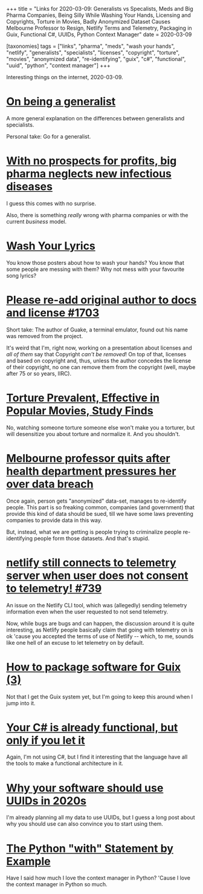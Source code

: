 +++
title = "Links for 2020-03-09: Generalists vs Specalists, Meds and Big Pharma Companies, Being Silly While Washing Your Hands, Licensing and Copyrights, Torture in Movies, Badly Anonymized Dataset Causes Melbourne Professor to Resign, Netlify Terms and Telemetry, Packaging in Guix, Functional C#, UUIDs, Python Context Manager"
date = 2020-03-09

[taxonomies]
tags = ["links", "pharma", "meds", "wash your hands", "netlify", "generalists", "specialists", "licenses", "copyright", "torture", "movies", "anonymized data", "re-identifying", "guix", "c#", "functional", "uuid", "python", "context manager"]
+++

Interesting things on the internet, 2020-03-09.

<!-- more -->

# [On being a generalist](https://flaviocopes.com/generalist/)

A more general explanation on the differences between generalists and
specialists. 

Personal take: Go for a generalist.

# [With no prospects for profits, big pharma neglects new infectious diseases](https://www.swissinfo.ch/eng/covid-19_with-no-prospects-for-profits--big-pharma-turns-back-on-new-infectious-diseases/45598436)

I guess this comes with no surprise.

Also, there is something _really_ wrong with pharma companies or with the
current _business_ model.

# [Wash Your Lyrics](https://washyourlyrics.com/)

You know those posters about how to wash your hands? You know that some people
are messing with them? Why not mess with your favourite song lyrics?

# [Please re-add original author to docs and license #1703](https://github.com/Guake/guake/issues/1703)

Short take: The author of Guake, a terminal emulator, found out his name was
removed from the project.

It's weird that I'm, right now, working on a presentation about licenses and
_all of them_ say that Copyright _can't be removed_! On top of that, licenses
and based on copyright and, thus, unless the author concedes the license of
their copyright, no one can remove them from the copyright (well, maybe after
75 or so years, IIRC).

# [Torture Prevalent, Effective in Popular Movies, Study Finds](https://www.ua.edu/news/2020/01/torture-prevalent-effective-in-popular-movies-study-finds/)

No, watching someone torture someone else won't make you a torturer, but will
desensitize you about torture and normalize it. And you shouldn't.

# [Melbourne professor quits after health department pressures her over data breach](https://www.theguardian.com/australia-news/2020/mar/08/melbourne-professor-quits-after-health-department-pressures-her-over-data-breach)

Once again, person gets "anonymized" data-set, manages to re-identify people.
This part is so freaking common, companies (and government) that provide this
kind of data should be sued, till we have some laws preventing companies to
provide data in this way.

But, instead, what we are getting is people trying to criminalize people
re-identifying people form those datasets. And that's stupid.

# [netlify still connects to telemetry server when user does not consent to telemetry! #739](https://github.com/netlify/cli/issues/739)

An issue on the Netlify CLI tool, which was (allegedly) sending telemetry
information even when the user requested to not send telemetry.

Now, while bugs are bugs and can happen, the discussion around it is quite
interesting, as Netlify people basically claim that going with telemetry on is
ok 'cause you accepted the terms of use of Netlify -- which, to me, sounds
like one hell of an excuse to let telemetry on by default.

# [How to package software for Guix (3)](https://jeko.writeas.com/how-to-package-software-for-guix-3)

Not that I get the Guix system yet, but I'm going to keep this around when I
jump into it.

# [Your C# is already functional, but only if you let it](https://hmemcpy.com/2020/03/your-csharp-is-already-functional/)

Again, I'm not using C#, but I find it interesting that the language have all
the tools to make a functional architecture in it.

# [Why your software should use UUIDs in 2020s](https://devforth.io/blog/why-your-software-should-use-uuids-in-2020s)

I'm already planning all my data to use UUIDs, but I guess a long post about
why you should use can also convince you to start using them.

# [The Python "with" Statement by Example](https://preshing.com/20110920/the-python-with-statement-by-example/)

Have I said how much I love the context manager in Python? 'Cause I love the
context manager in Python so much.

